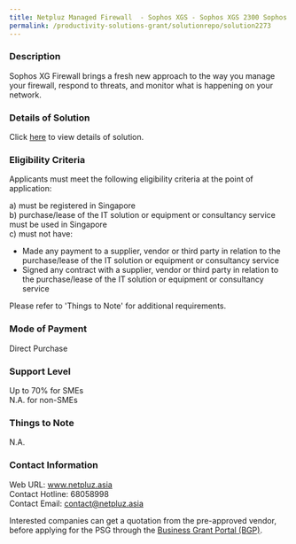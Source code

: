```yaml
---
title: Netpluz Managed Firewall  - Sophos XGS - Sophos XGS 2300 Sophos Standard Protection - 12 Months
permalink: /productivity-solutions-grant/solutionrepo/solution2273
---
```


### Description

Sophos XG Firewall brings a fresh new approach to the way you manage your firewall, respond to threats, and monitor what is happening on your network.

### Details of Solution

Click <a href='https://www.gobusiness.gov.sg/images/psg/Desensitised_Netpluz_Asia_Annex_3_CR_wef_28_Oct_21_Part_4.pdf' target='_blank' rel='noopener'>here</a> to view details of solution.

### Eligibility Criteria

Applicants must meet the following eligibility criteria at the point of application:

a) must be registered in Singapore <br>
b) purchase/lease of the IT solution or equipment or consultancy service must be used in Singapore <br>
c) must not have:
- Made any payment to a supplier, vendor or third party in relation to the purchase/lease of the IT solution or equipment or consultancy service
- Signed any contract with a supplier, vendor or third party in relation to the purchase/lease of the IT solution or equipment or consultancy service

Please refer to 'Things to Note' for additional requirements.

### Mode of Payment
Direct Purchase

### Support Level
Up to 70% for SMEs <br>
N.A. for non-SMEs

### Things to Note
N.A.

### Contact Information
Web URL: www.netpluz.asia <br>Contact Hotline: 68058998 <br>Contact Email: contact@netpluz.asia <br>

Interested companies can get a quotation from the pre-approved vendor, before applying for the PSG through the <a target='_blank' rel='noopener' href='https://www.businessgrants.gov.sg/'>Business Grant Portal (BGP)</a>.
